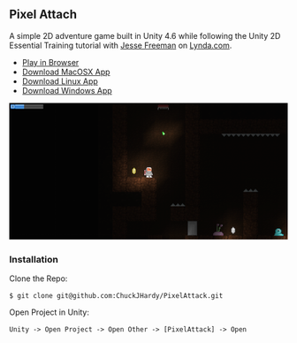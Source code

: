 ## Pixel Attach

A simple 2D adventure game built in Unity 4.6 while following the Unity 2D Essential Training tutorial with [Jesse Freeman](http://jessefreeman.com) on [Lynda.com](http://www.lynda.com/Unity-2D-tutorials).

* [Play in Browser](https://cdn.rawgit.com/ChuckJHardy/PixelAttack/master/Builds/PixelAttackWebPlayer/PixelAttack.html)
* [Download MacOSX App](./Builds/PixelAttackMacOSX.zip)
* [Download Linux App](./Builds/PixelAttackLinux.zip)
* [Download Windows App](./Builds/PixelAttackWindows.zip)

![ScreenShot](Screenshot.png)

### Installation

Clone the Repo:

    $ git clone git@github.com:ChuckJHardy/PixelAttack.git

Open Project in Unity:

    Unity -> Open Project -> Open Other -> [PixelAttack] -> Open
